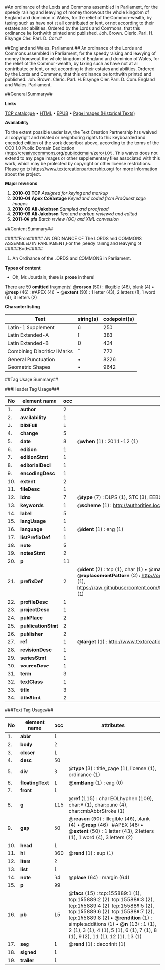 #An ordinance of the Lords and Commons assembled in Parliament, for the speedy raising and leavying of money thorowout the whole kingdom of England and dominion of Wales, for the relief of the Common-wealth, by taxing such as have not at all contributed or lent, or not according to their estates and abilities. Ordered by the Lords and Commons, that this ordinance be forthwith printed and published. Joh. Brown. Cleric. Parl. H. Elsynge Cler. Parl. D. Com.#

##England and Wales. Parliament.##
An ordinance of the Lords and Commons assembled in Parliament, for the speedy raising and leavying of money thorowout the whole kingdom of England and dominion of Wales, for the relief of the Common-wealth, by taxing such as have not at all contributed or lent, or not according to their estates and abilities. Ordered by the Lords and Commons, that this ordinance be forthwith printed and published. Joh. Brown. Cleric. Parl. H. Elsynge Cler. Parl. D. Com.
England and Wales. Parliament.

##General Summary##

**Links**

[TCP catalogue](http://www.ota.ox.ac.uk/tcp/)  • 
[HTML](http://tei.it.ox.ac.uk/tcp/Texts-HTML/free/A83/A83273.html)  • 
[EPUB](http://tei.it.ox.ac.uk/tcp/Texts-EPUB/free/A83/A83273.epub) • 
[Page images (Historical Texts)](https://historicaltexts.jisc.ac.uk/eebo-99870854e)

**Availability**

To the extent possible under law, the Text Creation Partnership has waived all copyright and related or neighboring rights to this keyboarded and encoded edition of the work described above, according to the terms of the CC0 1.0 Public Domain Dedication (http://creativecommons.org/publicdomain/zero/1.0/). This waiver does not extend to any page images or other supplementary files associated with this work, which may be protected by copyright or other license restrictions. Please go to https://www.textcreationpartnership.org/ for more information about the project.

**Major revisions**

1. __2010-03__ __TCP__ *Assigned for keying and markup*
1. __2010-04__ __Apex CoVantage__ *Keyed and coded from ProQuest page images*
1. __2010-06__ __Ali Jakobson__ *Sampled and proofread*
1. __2010-06__ __Ali Jakobson__ *Text and markup reviewed and edited*
1. __2011-06__ __pfs__ *Batch review (QC) and XML conversion*

##Content Summary##

#####Front#####
AN ORDINANCE OF The LORDS and COMMONS ASSEMBLED IN PARLIAMENT,For the ſpeedy raiſing and leavying of
#####Body#####

1. An Ordinance of the LORDS and COMMONS in Parliament.

**Types of content**

  * Oh, Mr. Jourdain, there is **prose** in there!

There are 50 **omitted** fragments! 
 @__reason__ (50) : illegible (46), blank (4)  •  @__resp__ (46) : #APEX (46)  •  @__extent__ (50) : 1 letter (43), 2 letters (1), 1 word (4), 3 letters (2)

**Character listing**


|Text|string(s)|codepoint(s)|
|---|---|---|
|Latin-1 Supplement|ú|250|
|Latin Extended-A|ſ|383|
|Latin Extended-B|Ʋ|434|
|Combining             Diacritical Marks|̄|772|
|General Punctuation|•|8226|
|Geometric Shapes|▪|9642|

##Tag Usage Summary##

###Header Tag Usage###

|No|element name|occ|attributes|
|---|---|---|---|
|1.|__author__|2||
|2.|__availability__|1||
|3.|__biblFull__|1||
|4.|__change__|5||
|5.|__date__|8| @__when__ (1) : 2011-12 (1)|
|6.|__edition__|1||
|7.|__editionStmt__|1||
|8.|__editorialDecl__|1||
|9.|__encodingDesc__|1||
|10.|__extent__|2||
|11.|__fileDesc__|1||
|12.|__idno__|7| @__type__ (7) : DLPS (1), STC (3), EEBO-CITATION (1), PROQUEST (1), VID (1)|
|13.|__keywords__|1| @__scheme__ (1) : http://authorities.loc.gov/ (1)|
|14.|__label__|5||
|15.|__langUsage__|1||
|16.|__language__|1| @__ident__ (1) : eng (1)|
|17.|__listPrefixDef__|1||
|18.|__note__|5||
|19.|__notesStmt__|2||
|20.|__p__|11||
|21.|__prefixDef__|2| @__ident__ (2) : tcp (1), char (1)  •  @__matchPattern__ (2) : ([0-9\-]+):([0-9IVX]+) (1), (.+) (1)  •  @__replacementPattern__ (2) : http://eebo.chadwyck.com/downloadtiff?vid=$1&page=$2 (1), https://raw.githubusercontent.com/textcreationpartnership/Texts/master/tcpchars.xml#$1 (1)|
|22.|__profileDesc__|1||
|23.|__projectDesc__|1||
|24.|__pubPlace__|2||
|25.|__publicationStmt__|2||
|26.|__publisher__|2||
|27.|__ref__|1| @__target__ (1) : http://www.textcreationpartnership.org/docs/. (1)|
|28.|__revisionDesc__|1||
|29.|__seriesStmt__|1||
|30.|__sourceDesc__|1||
|31.|__term__|3||
|32.|__textClass__|1||
|33.|__title__|3||
|34.|__titleStmt__|2||


###Text Tag Usage###

|No|element name|occ|attributes|
|---|---|---|---|
|1.|__abbr__|1||
|2.|__body__|2||
|3.|__closer__|1||
|4.|__desc__|50||
|5.|__div__|3| @__type__ (3) : title_page (1), license (1), ordinance (1)|
|6.|__floatingText__|1| @__xml:lang__ (1) : eng (0)|
|7.|__front__|1||
|8.|__g__|115| @__ref__ (115) : char:EOLhyphen (109), char:V (1), char:punc (4), char:cmbAbbrStroke (1)|
|9.|__gap__|50| @__reason__ (50) : illegible (46), blank (4)  •  @__resp__ (46) : #APEX (46)  •  @__extent__ (50) : 1 letter (43), 2 letters (1), 1 word (4), 3 letters (2)|
|10.|__head__|1||
|11.|__hi__|360| @__rend__ (1) : sup (1)|
|12.|__item__|2||
|13.|__list__|1||
|14.|__note__|64| @__place__ (64) : margin (64)|
|15.|__p__|99||
|16.|__pb__|15| @__facs__ (15) : tcp:155889:1 (1), tcp:155889:2 (2), tcp:155889:3 (2), tcp:155889:4 (2), tcp:155889:5 (2), tcp:155889:6 (2), tcp:155889:7 (2), tcp:155889:8 (2)  •  @__rendition__ (1) : simple:additions (1)  •  @__n__ (13) : 1 (1), 2 (1), 3 (1), 4 (1), 5 (1), 6 (1), 7 (1), 8 (1), 9 (2), 11 (1), 12 (1), 13 (1)|
|17.|__seg__|1| @__rend__ (1) : decorInit (1)|
|18.|__signed__|1||
|19.|__trailer__|1||

